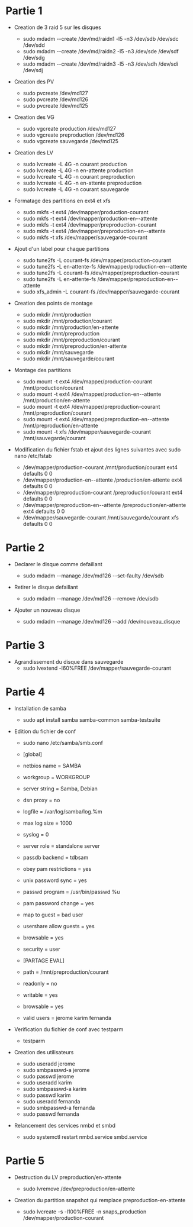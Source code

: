 # Partie 1

* Creation de 3 raid 5 sur les disques
	* sudo mdadm --create /dev/md/raidn1 -l5 -n3 /dev/sdb /dev/sdc /dev/sdd
	* sudo mdadm --create /dev/md/raidn2 -l5 -n3 /dev/sde /dev/sdf /dev/sdg
	* sudo mdadm --create /dev/md/raidn3 -l5 -n3 /dev/sdh /dev/sdi /dev/sdj

* Creation des PV
	* sudo pvcreate /dev/md127
	* sudo pvcreate /dev/md126
	* sudo pvcreate /dev/md125
	
* Creation des VG
	* sudo vgcreate production /dev/md127
	* sudo vgcreate preproduction /dev/md126
	* sudo vgcreate sauvegarde /dev/md125
	
* Creation des LV
	* sudo lvcreate -L 4G -n courant production
	* sudo lvcreate -L 4G -n en-attente production
	* sudo lvcreate -L 4G -n courant preproduction
	* sudo lvcreate -L 4G -n en-attente preproduction
	* sudo lvcreate -L 4G -n courant sauvegarde
	
* Formatage des partitions en ext4 et xfs
	* sudo mkfs -t ext4 /dev/mapper/production-courant
	* sudo mkfs -t ext4 /dev/mapper/production-en--attente
	* sudo mkfs -t ext4 /dev/mapper/preproduction-courant
	* sudo mkfs -t ext4 /dev/mapper/preproduction-en--attente
	* sudo mkfs -t xfs /dev/mapper/sauvegarde-courant
	
* Ajout d'un label pour chaque partitions
	* sudo tune2fs -L courant-fs /dev/mapper/production-courant
	* sudo tune2fs -L en-attente-fs /dev/mapper/production-en--attente
	* sudo tune2fs -L courant-fs /dev/mapper/preproduction-courant
	* sudo tune2fs -L en-attente-fs /dev/mapper/preproduction-en--attente
	* sudo xfs_admin -L courant-fs /dev/mapper/sauvegarde-courant
	
* Creation des points de montage
	* sudo mkdir /mnt/production
	* sudo mkdir /mnt/production/courant
	* sudo mkdir /mnt/production/en-attente
	* sudo mkdir /mnt/preproduction
	* sudo mkdir /mnt/preproduction/courant
	* sudo mkdir /mnt/preproduction/en-attente
	* sudo mkdir /mnt/sauvegarde
	* sudo mkdir /mnt/sauvegarde/courant
	
* Montage des partitions
	* sudo mount -t ext4 /dev/mapper/production-courant /mnt/production/courant
	* sudo mount -t ext4 /dev/mapper/production-en--attente /mnt/production/en-attente
	* sudo mount -t ext4 /dev/mapper/preproduction-courant /mnt/preproduction/courant
	* sudo mount -t ext4 /dev/mapper/preproduction-en--attente /mnt/preproduction/en-attente
	* sudo mount -t xfs /dev/mapper/sauvegarde-courant /mnt/sauvegarde/courant
	
* Modification du fichier fstab et ajout des lignes suivantes avec sudo nano /etc/fstab
	* /dev/mapper/production-courant	/mnt/production/courant			ext4	defaults	0 0
	* /dev/mapper/production-en--attente	/production/en-attente			ext4	defaults	0 0
	* /dev/mapper/preproduction-courant		/preproduction/courant			ext4	defaults	0 0
	* /dev/mapper/preproduction-en--attente		/preproduction/en-attente			ext4	defaults	0 0
	* /dev/mapper/sauvegarde-courant	/mnt/sauvegarde/courant			xfs		defaults	0 0
	
# Partie 2

* Declarer le disque comme defaillant
	* sudo mdadm --manage /dev/md126 --set-faulty /dev/sdb
	
* Retirer le disque defaillant
	* sudo mdadm --manage /dev/md126 --remove /dev/sdb
	
* Ajouter un nouveau disque
	* sudo mdadm --manage /dev/md126 --add /dev/nouveau_disque
	
# Partie 3

* Agrandissement du disque dans sauvegarde
	* sudo lvextend -l60%FREE /dev/mapper/sauvegarde-courant

# Partie 4

* Installation de samba
	* sudo apt install samba samba-common samba-testsuite
	
* Edition du fichier de conf
	* sudo nano /etc/samba/smb.conf
	* [global]
	* netbios name = SAMBA
	* workgroup = WORKGROUP
	* server string = Samba, Debian
	* dsn proxy = no
	* logfile = /var/log/samba/log.%m
	* max log size = 1000
	* syslog = 0
	* server role = standalone server
	* passdb backend = tdbsam
	* obey pam restrictions = yes
	* unix password sync = yes
	* passwd program = /usr/bin/passwd %u
	* pam password change = yes
	* map to guest = bad user
	* usershare allow guests = yes
	* browsable = yes
	* security = user
	
	* [PARTAGE EVAL]
	* path = /mnt/preproduction/courant
	* readonly = no
	* writable = yes
	* browsable = yes
	* valid users = jerome karim fernanda
	
* Verification du fichier de conf avec testparm
	* testparm

* Creation des utilisateurs
	* sudo useradd jerome
	* sudo smbpasswd-a jerome
	* sudo passwd jerome
	* sudo useradd karim
	* sudo smbpasswd-a karim
	* sudo passwd karim
	* sudo useradd fernanda
	* sudo smbpasswd-a fernanda
	* sudo passwd fernanda
	
* Relancement des services nmbd et smbd
	* sudo systemctl restart nmbd.service smbd.service

# Partie 5

* Destruction du LV preproduction/en-attente
	* sudo lvremove /dev/preproduction/en-attente
	
* Creation du partition snapshot qui remplace preproduction-en-attente
	* sudo lvcreate -s -l100%FREE -n snaps_production /dev/mapper/production-courant